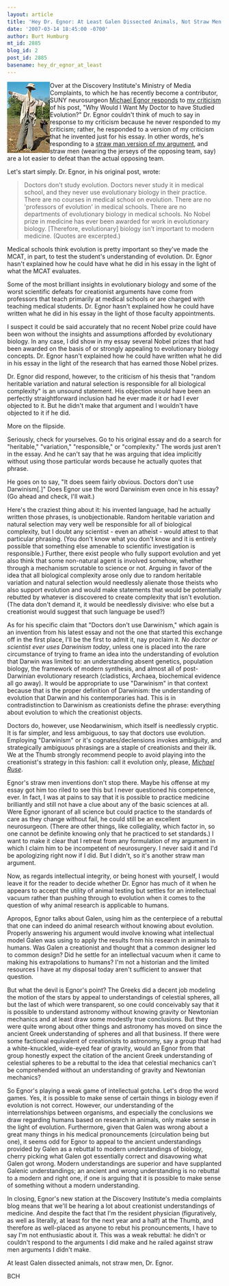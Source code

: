 ```yaml
---
layout: article
title: 'Hey Dr. Egnor: At Least Galen Dissected Animals, Not Straw Men'
date: '2007-03-14 18:45:00 -0700'
author: Burt Humburg
mt_id: 2885
blog_id: 2
post_id: 2885
basename: hey_dr_egnor_at_least
---
```

<img src="/uploads/2007/Scarecrow2.jpg" alt="Scarecrow2.jpg" width="100" height="166" style="float:left;" />Over at the Discovery Institute's Ministry of Media Complaints, to which he has recently become a contributor, SUNY neurosurgeon [Michael Egnor responds](http://www.evolutionnews.org/2007/03/dr_humburg_sets_me_and_galen_s.html) to [my criticism ](/archives/2007/03/egnorance-combo-arrogance.html)of his post, "Why Would I Want My Doctor to have Studied Evolution?" Dr. Egnor couldn't think of much to say in response to my criticism because he never responded to my criticism; rather, he responded to a version of my criticism that he invented just for his essay. In other words, he's responding to a [straw man version of my argument](http://en.wikipedia.org/wiki/Straw_man), and straw men (wearing the jerseys of the opposing team, say) are a lot easier to defeat than the actual opposing team.

Let's start simply. Dr. Egnor, in his original post, wrote:


> Doctors don't study evolution. Doctors never study it in medical school, and they never use evolutionary biology in their practice. There are no courses in medical school on evolution. There are no 'professors of evolution' in medical schools. There are no departments of evolutionary biology in medical schools. No Nobel prize in medicine has ever been awarded for work in evolutionary biology. \[Therefore, evolutionary\] biology isn't important to modern medicine. (Quotes are excerpted.)

Medical schools think evolution is pretty important so they've made the MCAT, in part, to test the student's understanding of evolution. Dr. Egnor hasn't explained how he could have what he did in his essay in the light of what the MCAT evaluates.

Some of the most brilliant insights in evolutionary biology and some of the worst scientific defeats for creationist arguments have come from professors that teach primarily at medical schools or are charged with teaching medical students. Dr. Egnor hasn't explained how he could have written what he did in his essay in the light of those faculty appointments.

I suspect it could be said accurately that no recent Nobel prize could have been won without the insights and assumptions afforded by evolutionary biology. In any case, I did show in my essay several Nobel prizes that had been awarded on the basis of or strongly appealing to evolutionary biology concepts. Dr. Egnor hasn't explained how he could have written what he did in his essay in the light of the research that has earned those Nobel prizes.

Dr. Egnor did respond, however, to the criticism of his thesis that "random heritable variation and natural selection is responsible for all biological complexity" is an unsound statement. His objection would have been an perfectly straightforward inclusion had he ever made it or had I ever objected to it. But he didn't make that argument and I wouldn't have objected to it if he did.

More on the flipside.

Seriously, check for yourselves. Go to his original essay and do a search for "heritable," "variation," "responsible," or "complexity." The words just aren't in the essay. And he can't say that he was arguing that idea implicitly without using those particular words because he actually quotes that phrase.

He goes on to say, "It does seem fairly obvious. Doctors don't use Darwinism\[.\]" Does Egnor use the word Darwinism even once in his essay? (Go ahead and check, I'll wait.)

Here's the craziest thing about it: his invented language, had he actually written those phrases, is unobjectionable. Random heritable variation and natural selection may very well be responsible for all of biological complexity, but I doubt any scientist - even an atheist - would attest to that particular phrasing. (You don't know what you don't know and it is entirely possible that something else amenable to scientific investigation is responsible.) Further, there exist people who fully support evolution and yet also think that some non-natural agent is involved somehow, whether through a mechanism scrutable to science or not. Arguing in favor of the idea that all biological complexity arose only due to random heritable variation and natural selection would needlessly alienate those theists who also support evolution and would make statements that would be potentially rebutted by whatever is discovered to create complexity that isn't evolution. (The data don't demand it, it would be needlessly divisive: who else but a creationist would suggest that such language be used?)

As for his specific claim that "Doctors don't use Darwinism," which again is an invention from his latest essay and not the one that started this exchange off in the first place, I'll be the first to admit it, nay proclaim it. _No doctor or scientist ever uses Darwinism today_, unless one is placed into the rare circumstance of trying to frame an idea into the understanding of evolution that Darwin was limited to: an understanding absent genetics, population biology, the framework of modern synthesis, and almost all of post-Darwinian evolutionary research (cladistics, Archaea, biochemical evidence all go away). It would be appropriate to use "Darwinism" in that context because that is the proper definition of Darwinism: the understanding of evolution that Darwin and his contemporaries had. This is in contradistinction to Darwinism as creationists define the phrase: everything about evolution to which the creationist objects.

Doctors do, however, use Neodarwinism, which itself is needlessly cryptic. It is far simpler, and less ambiguous, to say that doctors use evolution. Employing "Darwinism" or it's cognates/declensions invokes ambiguity, and strategically ambiguous phrasings are a staple of creationists and their ilk. We at the Thumb strongly recommend people to avoid playing into the creationist's strategy in this fashion: call it evolution only, please, _[Michael Ruse](http://www.google.com/search?q=ruse+darwinism+OR+darwinist)_.

Egnor's straw men inventions don't stop there. Maybe his offense at my essay got him too riled to see this but I never questioned his competence, ever. In fact, I was at pains to say that it is possible to practice medicine brilliantly and still not have a clue about any of the basic sciences at all. Were Egnor ignorant of all science but could practice to the standards of care as they change without fail, he could still be an excellent neurosurgeon. (There are other things, like collegiality, which factor in, so one cannot be definite knowing only that he practiced to set standards.) I want to make it clear that I retreat from any formulation of my argument in which I claim him to be incompetent of neurosurgery. I never said it and I'd be apologizing right now if I did. But I didn't, so it's another straw man argument.

Now, as regards intellectual integrity, or being honest with yourself, I would leave it for the reader to decide whether Dr. Egnor has much of it when he appears to accept the utility of animal testing but settles for an intellectual vacuum rather than pushing through to evolution when it comes to the question of why animal research is applicable to humans.

Apropos, Egnor talks about Galen, using him as the centerpiece of a rebuttal that one can indeed do animal research without knowing about evolution. Properly answering his argument would involve knowing what intellectual model Galen was using to apply the results from his research in animals to humans. Was Galen a creationist and thought that a common designer led to common design? Did he settle for an intellectual vacuum when it came to making his extrapolations to humans? I'm not a historian and the limited resources I have at my disposal today aren't sufficient to answer that question.

But what the devil is Egnor's point? The Greeks did a decent job modeling the motion of the stars by appeal to understandings of celestial spheres, all but the last of which were transparent, so one could conceivably say that it is possible to understand astronomy without knowing gravity or Newtonian mechanics and at least draw some modestly true conclusions. But they were quite wrong about other things and astronomy has moved on since the ancient Greek understanding of spheres and all that business. If there were some factional equivalent of creationists to astronomy, say a group that had a white-knuckled, wide-eyed fear of gravity, would an Egnor from that group honestly expect the citation of the ancient Greek understanding of celestial spheres to be a rebuttal to the idea that celestial mechanics can't be comprehended without an understanding of gravity and Newtonian mechanics?

So Egnor's playing a weak game of intellectual gotcha. Let's drop the word games. Yes, it is possible to make sense of certain things in biology even if evolution is not correct. However, our understanding of the interrelationships between organisms, and especially the conclusions we draw regarding humans based on research in animals, only make sense in the light of evolution. Furthermore, given that Galen was wrong about a great many things in his medical pronouncements (circulation being but one), it seems odd for Egnor to appeal to the ancient understandings provided by Galen as a rebuttal to modern understandings of biology, cherry picking what Galen got essentially correct and disavowing what Galen got wrong. Modern understandings are superior and have supplanted Galenic understandings; an ancient and wrong understanding is no rebuttal to a modern and right one, if one is arguing that it is possible to make sense of something without a modern understanding.

In closing, Egnor's new station at the Discovery Institute's media complaints blog means that we'll be hearing a lot about creationist understandings of medicine. And despite the fact that I'm the resident physician (figuratively, as well as literally, at least for the next year and a half) at the Thumb, and therefore as well-placed as anyone to rebut his pronouncements, I have to say I'm not enthusiastic about it. This was a weak rebuttal: he didn't or couldn't respond to the arguments I did make and he railed against straw men arguments I didn't make.

At least Galen dissected animals, not straw men, Dr. Egnor.

BCH
